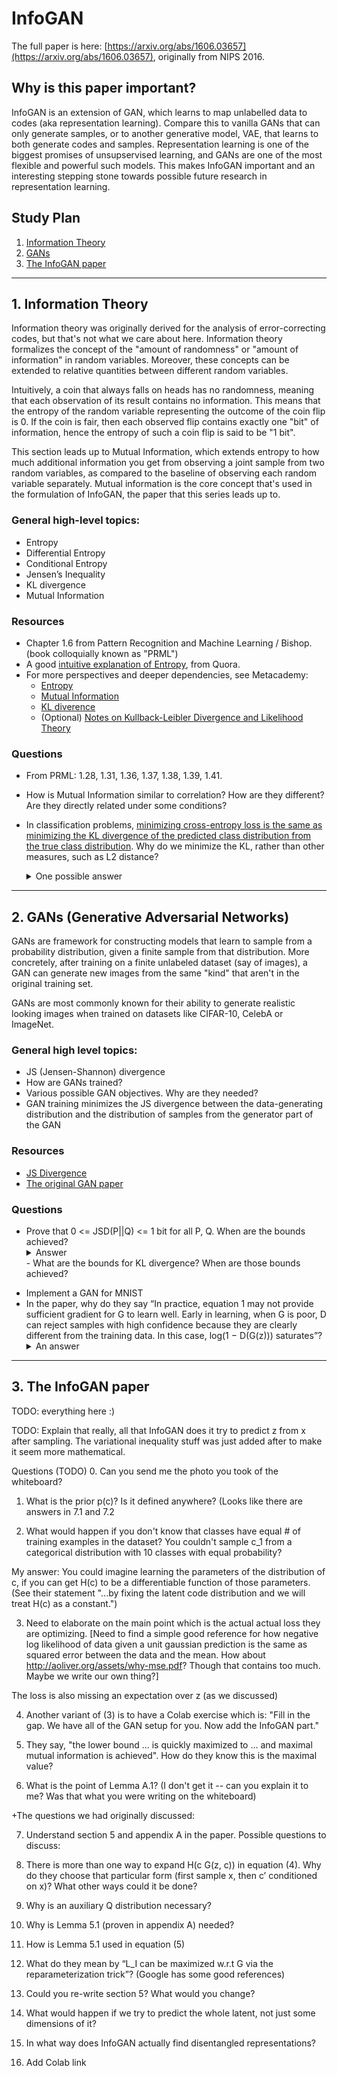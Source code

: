 # InfoGAN

The full paper is here: [https://arxiv.org/abs/1606.03657](https://arxiv.org/abs/1606.03657), originally from NIPS 2016.

## Why is this paper important?

InfoGAN is an extension of GAN, which learns to map unlabelled data to codes (aka representation learning). Compare this to vanilla GANs that can only generate samples, or to another generative model, VAE, that learns to both generate codes and samples. Representation learning is one of the biggest promises of unsupservised learning, and GANs are one of the most flexible and powerful such models. This makes InfoGAN important and an interesting stepping stone towards possible future research in representation learning.

## Study Plan

1. [Information Theory](#1-information-theory)
2. [GANs](#2-gans-generative-adversarial-networks)
3. [The InfoGAN paper](#3-the-infogan-paper)

***

## 1. Information Theory

Information theory was originally derived for the analysis of error-correcting codes, but that's not what we care about here. Information theory formalizes the concept of the "amount of randomness" or "amount of information" in random variables. Moreover, these concepts can be extended to relative quantities between different random variables.

Intuitively, a coin that always falls on heads has no randomness, meaning that each observation of its result contains no information. This means that the entropy of the random variable representing the outcome of the coin flip is 0. If the coin is fair, then each observed flip contains exactly one "bit" of information, hence the entropy of such a coin flip is said to be "1 bit".

This section leads up to Mutual Information, which extends entropy to how much additional information you get from observing a joint sample from two random variables, as compared to the baseline of observing each random variable separately. Mutual information is the core concept that's used in the formulation of InfoGAN, the paper that this series leads up to.

### General high-level topics:

 - Entropy
 - Differential Entropy
 - Conditional Entropy
 - Jensen’s Inequality
 - KL divergence
 - Mutual Information

### Resources

 - Chapter 1.6 from Pattern Recognition and Machine Learning / Bishop. (book colloquially known as "PRML")
 - A good [intuitive explanation of Entropy](https://www.quora.com/What-is-an-intuitive-explanation-of-the-concept-of-entropy-in-information-theory/answer/Peter-Gribble), from Quora.
 - For more perspectives and deeper dependencies, see Metacademy:
   - [Entropy](https://metacademy.org/graphs/concepts/entropy)
   - [Mutual Information](https://metacademy.org/graphs/concepts/mutual_information)
   - [KL diverence](https://metacademy.org/graphs/concepts/kl_divergence)
   - (Optional) [Notes on Kullback-Leibler Divergence and Likelihood Theory](https://arxiv.org/pdf/1404.2000.pdf)

### Questions
 - From PRML: 1.28, 1.31, 1.36, 1.37, 1.38, 1.39, 1.41.
 - How is Mutual Information similar to correlation? How are they different? Are they directly related under some conditions?
 - In classification problems, [minimizing cross-entropy loss is the same as minimizing the KL divergence 
   of the predicted class distribution from the true class distribution](https://ai.stackexchange.com/questions/3065/why-has-cross-entropy-become-the-classification-standard-loss-function-and-not-k/4185). Why do we minimize the KL, rather
   than other measures, such as L2 distance?
   <details><summary>One possible answer</summary>
   In classification problem: One natural measure of “goodness” is the likelihood or marginal prob of observed values. By definition, it’s P(Y | X; params), which is Sum_i P(Y = yi | X; params). This says that we want to maximize the probability of producing the “correct” yi class only, and don’t really care to push down the probability of incorrect class like L2 loss would.
 
   E.g., suppose the true label y = [0, 1, 0] (one-hot of class label {1, 2, 3}), and the softmax of the final layer in NN is y’ = [0.2, 0.5, 0.3]. One could use L2 between these two distributions, but if instead we minimize KL divergence KL(y || y’), which is equivalent to minimizing cross-entropy loss (the standard loss everyone uses to solve this problem), we would compute 0 * log(0) + 1 * log (0.5) + 0 * log(0) = log(0.5), which describes exactly the log likelihood of the label being class 2 for this particular training example. Here choosing to minimize KL means we’re maximizing the data likelihood. I think it could also be reasonable to use L2, but we would be maximizing the data likelihood + “unobserved anti-likelihood” :) (my made up word) meaning we want to kill off all those probabilities of predicting wrong labels as well. Another reason L2 is less prefered might be that L2 involves looping over all class labels whereas KL can look only at the correct class when computing the loss.
   </details>

***

## 2. GANs (Generative Adversarial Networks)

GANs are framework for constructing models that learn to sample from a
probability distribution, given a finite sample from that distribution.
More concretely, after training on a finite unlabeled dataset (say of images), 
a GAN can generate new images from the same "kind" that aren't in the original
training set.

GANs are most commonly known for their ability to generate realistic
looking images when trained on datasets like CIFAR-10, CelebA or ImageNet.

### General high level topics:
 - JS (Jensen-Shannon) divergence
 - How are GANs trained?
 - Various possible GAN objectives. Why are they needed?
 - GAN training minimizes the JS divergence between the data-generating distribution and the distribution of samples from the generator part of the GAN

### Resources
 - [JS Divergence](https://en.wikipedia.org/wiki/Jensen%E2%80%93Shannon_divergence)
 - [The original GAN paper](https://arxiv.org/abs/1406.2661)

### Questions
  - Prove that 0 <= JSD(P||Q) <= 1 bit for all P, Q. When are the bounds achieved?
    <details><summary>Answer</summary>Start [here](https://en.wikipedia.org/wiki/Jensen-Shannon_divergence#Relation_to_mutual_information)
    </details>
    - What are the bounds for KL divergence? When are those bounds achieved?
<!--- TODO:  - Why is it called the Jensen-Shannon divergence? --->
  - Implement a GAN for MNIST
  - In the paper, why do they say “In practice, equation 1 may not provide sufficient gradient for G to learn well. Early in learning, when G is poor, D can reject samples with high confidence because they are clearly different from the training data. In this case, log(1 − D(G(z))) saturates”?
    <details><summary>An answer</summary>[Understanding the vanishing generator gradients point in the GAN paper](/assets/gan_gradient.pdf)
    </details>

***

## 3. The InfoGAN paper

TODO: everything here :)

TODO: Explain that really, all that InfoGAN does it try to predict z from x after sampling. The variational inequality stuff was just added after to make it seem more mathematical.

Questions (TODO) 
 0. Can you send me the photo you took of the whiteboard?

1. What is the prior p(c)? Is it defined anywhere?
(Looks like there are answers in 7.1 and 7.2

2. What would happen if you don't know that classes have equal # of training examples in the dataset? You couldn't sample c_1 from a categorical distribution with 10 classes with equal probability?

My answer: You could imagine learning the parameters of the distribution of c, if you can get H(c) to be a differentiable function of those parameters. (See their statement "...by fixing the latent code distribution and we will treat H(c) as a constant.")

3. Need to elaborate on the main point which is the actual actual loss they are optimizing. [Need to find a simple good reference for how negative log likelihood of data given a unit gaussian prediction is the same as squared error between the data and the mean. How about http://aoliver.org/assets/why-mse.pdf? Though that contains too much. Maybe we write our own thing?]

The loss is also missing an expectation over z (as we discussed)

4.  Another variant of (3) is to have a Colab exercise which is: "Fill in the gap. We have all of the GAN setup for you. Now add the InfoGAN part."

5. They say, "the lower bound ... is quickly maximized to ... and maximal mutual information is achieved". How do they know this is the maximal value?

6. What is the point of Lemma A.1? (I don't get it -- can you explain it to me? Was that what you were writing on the whiteboard)

+The questions we had originally discussed:

7. Understand section 5 and appendix A in the paper. Possible questions to discuss:

8. There is more than one way to expand H(c	G(z, c)) in equation (4). Why do they choose that particular form (first sample x, then c’ conditioned on x)? What other ways could it be done?

9. Why is an auxiliary Q distribution necessary?

10. Why is Lemma 5.1 (proven in appendix A) needed?

11. How is Lemma 5.1 used in equation (5)

12. What do they mean by “L_I can be maximized w.r.t G via the reparameterization trick”? (Google 
has some good references)

13. Could you re-write section 5? What would you change?
14. What would happen if we try to predict the whole latent, not just some dimensions of it?
15. In what way does InfoGAN actually find disentangled representations?
16. Add Colab link

